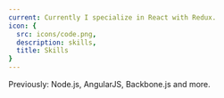 ```yaml
---
current: Currently I specialize in React with Redux.
icon: {
  src: icons/code.png,
  description: skills,
  title: Skills
}
---
```


Previously: Node.js, AngularJS, Backbone.js and more.